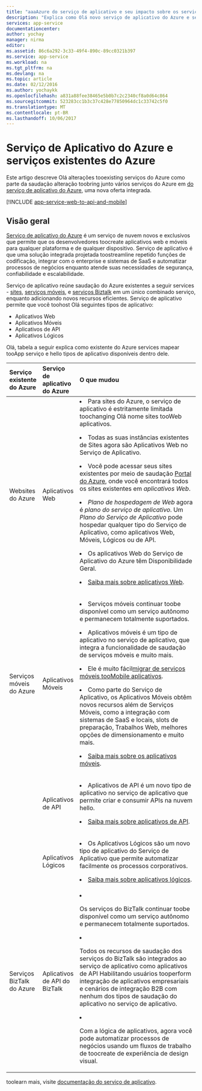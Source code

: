 ```yaml
---
title: "aaaAzure do serviço de aplicativo e seu impacto sobre os serviços do Azure existentes"
description: "Explica como Olá novo serviço de aplicativo do Azure e seus recursos afetam os serviços existentes no Azure."
services: app-service
documentationcenter: 
author: yochay
manager: nirma
editor: 
ms.assetid: 86c6a292-3c33-49f4-890c-89cc0321b397
ms.service: app-service
ms.workload: na
ms.tgt_pltfrm: na
ms.devlang: na
ms.topic: article
ms.date: 02/12/2016
ms.author: yochaykk
ms.openlocfilehash: a831a88fee38465e5b0b7c2c2340cf8a0d64c864
ms.sourcegitcommit: 523283cc1b3c37c428e77850964dc1c33742c5f0
ms.translationtype: MT
ms.contentlocale: pt-BR
ms.lasthandoff: 10/06/2017
---
```

# <a name="azure-app-service-and-existing-azure-services"></a>Serviço de Aplicativo do Azure e serviços existentes do Azure
Este artigo descreve Olá alterações tooexisting serviços do Azure como parte da saudação alteração toobring junto vários serviços do Azure em [do serviço de aplicativo do Azure](https://azure.microsoft.com/services/app-service/), uma nova oferta integrada.

[!INCLUDE [app-service-web-to-api-and-mobile](../../includes/app-service-web-to-api-and-mobile.md)]

## <a name="overview"></a>Visão geral
[Serviço de aplicativo do Azure](https://azure.microsoft.com/services/app-service/) é um serviço de nuvem novos e exclusivos que permite que os desenvolvedores toocreate aplicativos web e móveis para qualquer plataforma e de qualquer dispositivo. Serviço de aplicativo é que uma solução integrada projetada toostreamline repetido funções de codificação, integrar com o enterprise e sistemas de SaaS e automatizar processos de negócios enquanto atende suas necessidades de segurança, confiabilidade e escalabilidade.

Serviço de aplicativo reúne saudação do Azure existentes a seguir services - [sites](https://azure.microsoft.com/services/websites/), [serviços móveis](https://azure.microsoft.com/services/mobile-services/), e [serviços Biztalk](https://azure.microsoft.com/services/biztalk-services/) em um único combinado serviço, enquanto adicionando novos recursos eficientes.  Serviço de aplicativo permite que você toohost Olá seguintes tipos de aplicativo:

* Aplicativos Web
* Aplicativos Móveis
* Aplicativos de API
* Aplicativos Lógicos

Olá, tabela a seguir explica como existente do Azure services mapear tooApp serviço e hello tipos de aplicativo disponíveis dentro dele.

<table>
<thead>
<tr class="header">
<th align="left", style="width:10%">Serviço existente do Azure</th>
<th align="left", style="width:10%">Serviço de aplicativo do Azure</th>
<th align="left", style="width:80%">O que mudou</th>
</tr>
</thead>
<tbody>
<tr class="odd">
<td align="left">Websites do Azure</td>
<td align="left">Aplicativos Web</td>
<td align="left"><li>Para sites do Azure, o serviço de aplicativo é estritamente limitada toochanging Olá nome sites tooWeb aplicativos.
<p><li>Todas as suas instâncias existentes de Sites agora são Aplicativos Web no Serviço de Aplicativo.</p>
<p><li>Você pode acessar seus sites existentes por meio de saudação <a href="http://go.microsoft.com/fwlink/?LinkId=529715">Portal do Azure</a>, onde você encontrará todos os sites existentes em <em>aplicativos Web</em>.</p>
<p><li><em>Plano de hospedagem de Web</em> agora é <em>plano do serviço de aplicativo</em>. Um <em>Plano do Serviço de Aplicativo</em> pode hospedar qualquer tipo do Serviço de Aplicativo, como aplicativos Web, Móveis, Lógicos ou de API.</p>
<p><li>Os aplicativos Web do Serviço de Aplicativo do Azure têm Disponibilidade Geral.</p>
<p><li><a href="http://azure.microsoft.com/services/app-service/web/">Saiba mais sobre aplicativos Web</a>.</p></td>
</tr>
<tr class="even">
<td align="left">Serviços móveis do Azure</td>
<td align="left">Aplicativos Móveis</td>
<td align="left"><p><li>Serviços móveis continuar toobe disponível como um serviço autônomo e permanecem totalmente suportados.</p>
<p><li>Aplicativos móveis é um tipo de aplicativo no serviço de aplicativo, que integra a funcionalidade de saudação de serviços móveis e muito mais.</p>
<p><li>Ele é muito fácil<a href="http://go.microsoft.com/fwlink/?LinkID=724279&clcid=0x409">migrar de serviços móveis tooMobile aplicativos</a>.</p>
<p><li>Como parte do Serviço de Aplicativo, os Aplicativos Móveis obtêm novos recursos além de Serviços Móveis, como a integração com sistemas de SaaS e locais, slots de preparação, Trabalhos Web, melhores opções de dimensionamento e muito mais.</p>
<p><li><a href="http://azure.microsoft.com/services/app-service/mobile/">Saiba mais sobre os aplicativos móveis</a>.</p>
</tr>
<tr class="odd">
<td align="left"></td>
<td align="left">Aplicativos de API</td>
<td align="left">
<p><li>Aplicativos de API é um novo tipo de aplicativo no serviço de aplicativo que permite criar e consumir APIs na nuvem hello.</p>
<p><li><a href="http://azure.microsoft.com/services/app-service/api/">Saiba mais sobre aplicativos de API</a>.</p></td>
</tr>
<tr class="even">
<td align="left"></td>
<td align="left">Aplicativos Lógicos</td>
<td align="left">
<p><li>Os Aplicativos Lógicos são um novo tipo de aplicativo do Serviço de Aplicativo que permite automatizar facilmente os processos corporativos.</p>
<p><li><a href="http://azure.microsoft.com/services/app-service/logic/">Saiba mais sobre aplicativos lógicos</a>.</p></td>
</tr>
<tr class="odd">
<td align="left">Serviços BizTalk do Azure</td>
<td align="left">Aplicativos de API do BizTalk</td>
<td align="left">
<li><p>Os serviços do BizTalk continuar toobe disponível como um serviço autônomo e permanecem totalmente suportados.</p>
<li><p>Todos os recursos de saudação dos serviços do BizTalk são integrados ao serviço de aplicativo como aplicativos de API Habilitando usuários tooperform integração de aplicativos empresariais e cenários de integração B2B com nenhum dos tipos de saudação do aplicativo no serviço de aplicativo.</p>
<li><p>Com a lógica de aplicativos, agora você pode automatizar processos de negócios usando um fluxos de trabalho de toocreate de experiência de design visual.</p></td>
</tr>
</tbody>
</table>

toolearn mais, visite [documentação do serviço de aplicativo](https://azure.microsoft.com/documentation/services/app-service/).

